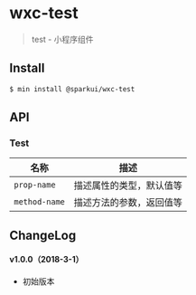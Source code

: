 # wxc-test

> test - 小程序组件

## Install

``` bash
$ min install @sparkui/wxc-test
```


## API

### Test

| 名称                  | 描述                         |
|----------------------|------------------------------|
|`prop-name`           | 描述属性的类型，默认值等         |
|`method-name`         | 描述方法的参数，返回值等         |

## ChangeLog

#### v1.0.0（2018-3-1）

- 初始版本
